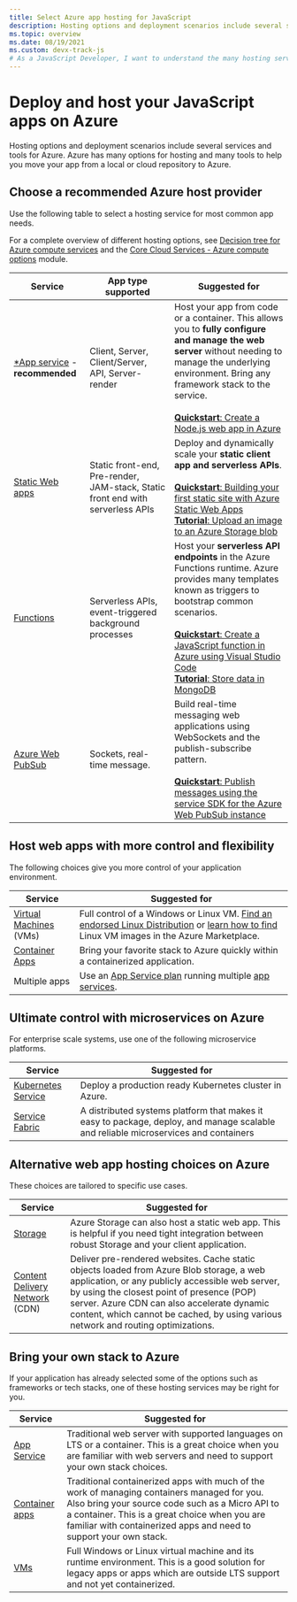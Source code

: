 ```yaml
---
title: Select Azure app hosting for JavaScript
description: Hosting options and deployment scenarios include several services and tools for Azure. Publish your app and serve it on Azure.
ms.topic: overview
ms.date: 08/19/2021
ms.custom: devx-track-js
# As a JavaScript Developer, I want to understand the many hosting services so that I know where to host my solution.
---
```


# Deploy and host your JavaScript apps on Azure

Hosting options and deployment scenarios include several services and tools for Azure. Azure has many options for hosting and many tools to help you move your app from a local or cloud repository to Azure. 

## Choose a recommended Azure host provider

Use the following table to select a hosting service for most common app needs. 

For a complete overview of different hosting options, see [Decision tree for Azure compute services](/azure/architecture/guide/technology-choices/compute-decision-tree) and the [Core Cloud Services - Azure compute options](/training/modules/intro-to-azure-compute) module.


| Service |App type supported| Suggested for |
|--|--|--|
|[*App service](/azure/app-service/overview) - **recommended**|Client, Server, Client/Server, API, Server-render|Host your app from code or a container. This allows you to **fully configure and manage the web server** without needing to manage the underlying environment. Bring any framework stack to the service.<br><br>[**Quickstart**: Create a Node.js web app in Azure](/azure/app-service/quickstart-nodejs?pivots=platform-linux)|
|[Static Web apps](/azure/static-web-apps/)|Static front-end, Pre-render, JAM-stack, Static front end with serverless APIs|Deploy and dynamically scale your **static client app and serverless APIs**.<br><br>[**Quickstart**: Building your first static site with Azure Static Web Apps](/azure/static-web-apps/getting-started?tabs=vanilla-javascript)<br>[**Tutorial**: Upload an image to an Azure Storage blob](../tutorial/browser-file-upload-azure-storage-blob.md) |
|[Functions](/azure/azure-functions/)|Serverless APIs, event-triggered background processes|Host your **serverless API endpoints** in the Azure Functions runtime. Azure provides many templates known as triggers to bootstrap common scenarios.<br><br>[**Quickstart**: Create a JavaScript function in Azure using Visual Studio Code](/azure/azure-functions/create-first-function-vs-code-node)<br>[**Tutorial**: Store data in MongoDB](../tutorial/azure-function-cosmos-db-mongo-api.md)|
|[Azure Web PubSub](/azure/azure-web-pubsub/overview)|Sockets, real-time message.|Build real-time messaging web applications using WebSockets and the publish-subscribe pattern.<br><br>[**Quickstart**: Publish messages using the service SDK for the Azure Web PubSub instance](/azure/azure-web-pubsub/quickstart-use-sdk?tabs=javascript)|


## Host web apps with more control and flexibility

The following choices give you more control of your application environment. 

| Service | Suggested for |
|--|--|
|[Virtual Machines](/azure/virtual-machines) (VMs)|Full control of a Windows or Linux VM. [Find an endorsed Linux Distribution](/azure/virtual-machines/linux/endorsed-distros?toc=/azure/virtual-machines/linux/toc.json) or [learn how to find](/azure/virtual-machines/linux/cli-ps-findimage) Linux VM images in the Azure Marketplace.|
|[Container Apps](/azure/container-apps)|Bring your favorite stack to Azure quickly within a containerized application.|
|Multiple apps|Use an [App Service plan](/azure/app-service/overview-hosting-plans) running multiple [app services](/azure/app-service/). |  

## Ultimate control with microservices on Azure

For enterprise scale systems, use one of the following microservice platforms. 

| Service | Suggested for |
|--|--|
|[Kubernetes Service](/azure/aks/)|Deploy a production ready Kubernetes cluster in Azure.|
|[Service Fabric](/azure/service-fabric/)| A distributed systems platform that makes it easy to package, deploy, and manage scalable and reliable microservices and containers|

## Alternative web app hosting choices on Azure

These choices are tailored to specific use cases. 

| Service | Suggested for |
|--|--|
|[Storage](/azure/storage/blobs/storage-blob-static-website-how-to?tabs=azure-portal)|Azure Storage can also host a static web app. This is helpful if you need tight integration between robust Storage and your client application.|
|[Content Delivery Network](/azure/cdn/) (CDN)|Deliver pre-rendered websites. Cache static objects loaded from Azure Blob storage, a web application, or any publicly accessible web server, by using the closest point of presence (POP) server. Azure CDN can also accelerate dynamic content, which cannot be cached, by using various network and routing optimizations.|

## Bring your own stack to Azure

If your application has already selected some of the options such as frameworks or tech stacks, one of these hosting services may be right for you.

|Service|Suggested for|
|--|--|
|[App Service](/azure/app-service/overview)|Traditional web server with supported languages on LTS or a container. This is a great choice when you are familiar with web servers and need to support your own stack choices.|
|[Container apps](/azure/container-apps)|Traditional containerized apps with much of the work of managing containers managed for you. Also bring your source code such as a Micro API to a container. This is a great choice when you are familiar with containerized apps and need to support your own stack.|
|[VMs](/azure/virtual-machines)|Full Windows or Linux virtual machine and its runtime environment. This is a good solution for legacy apps or apps which are outside LTS support and not yet containerized.|
